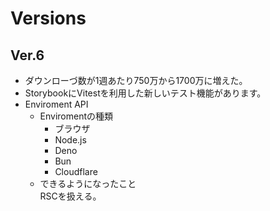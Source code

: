 





# Versions
## Ver.6
- ダウンローづ数が1週あたり750万から1700万に増えた。
- StorybookにVitestを利用した新しいテスト機能があります。
- Enviroment API
    - Enviromentの種類
        - ブラウザ
        - Node.js
        - Deno
        - Bun
        - Cloudflare
    - できるようになったこと  
      RSCを扱える。